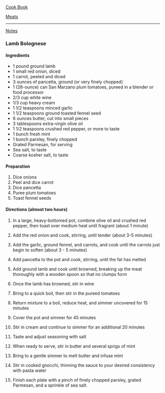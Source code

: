 [Cook Book](https://github.com/vmsmith/CookBook/blob/master/README.md)  

[Meats](https://github.com/vmsmith/CookBook/blob/master/meat.md)  

-----  

[Notes](https://github.com/vmsmith/CookBook/blob/master/notes.md)  

### Lamb Bolognese

#### Ingredients  

* 1 pound ground lamb    
* 1 small red onion, diced  
* 1 carrot, peeled and diced  
* 3 ounces of pancetta, ground (or very finely chopped)
* 1 (28-ounce) can San Marzano plum tomatoes, pureed in a blender or food processor
* 2/3 cup white wine
* 1/3 cup heavy cream
* 1 1/2 teaspoons minced garlic
* 1 1/2 teaspoons ground toasted fennel seed
* 6 ounces butter, cut into small pieces
* 3 tablespoons extra-virgin olive oil
* 1 1/2 teaspoons crushed red pepper, or more to taste
* 1 bunch fresh mint
* 1 bunch parsley, finely chopped
* Grated Parmesan, for serving
* Sea salt, to taste
* Coarse kosher salt, to taste

#### Preparation  

1. Dice onions  
2. Peel and dice carrot  
3. Dice pancetta  
4. Puree plum tomatoes  
5. Toast fennel seeds  

#### Directions (almost two hours)  

1. In a large, heavy-bottomed pot, combine olive oil and crushed red pepper, then toast over medium heat until fragrant (about 1 minute)   

2. Add the red onion and cook, stirring, until tender (about 3-5 minutes)   

3. Add the garlic, ground fennel, and carrots, and cook until the carrots just begin to soften (about 3 - 5 minutes)   

4. Add pancetta to the pot and cook, stirring, until the fat has melted   

5. Add ground lamb and cook until browned, breaking up the meat thoroughly with a wooden spoon so that no clumps form  

6. Once the lamb has browned, stir in wine   

7. Bring to a quick boil, then stir in the pureed tomatoes   

8. Return mixture to a boil, reduce heat, and simmer uncovered for 15 minutes   

9. Cover the pot and simmer for 45 minutes   

10. Stir in cream and continue to simmer for an additional 20 minutes   

11. Taste and adjust seasoning with salt   

12. When ready to serve, stir in butter and several sprigs of mint   

13. Bring to a gentle simmer to melt butter and infuse mint   

14. Stir in cooked gnocchi, thinning the sauce to your desired consistency with pasta water   

15. Finish each plate with a pinch of finely chopped parsley, grated Parmesan, and a sprinkle of sea salt.

